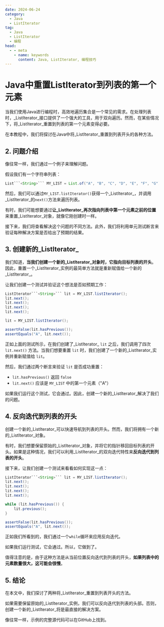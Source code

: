 ```yaml
---
date: 2024-06-24
category:
  - Java
  - ListIterator
tag:
  - Java
  - ListIterator
  - 编程
head:
  - - meta
    - name: keywords
      content: Java, ListIterator, 编程技巧
---
```

# Java中重置ListIterator到列表的第一个元素

当我们使用Java进行编程时，高效地遍历集合是一个常见的需求。在处理列表时，_ListIterator_接口提供了一个强大的工具，用于双向遍历。然而，在某些情况下，将_ListIterator_重置到列表的第一个元素变得必要。

在本教程中，我们将探讨在Java中将_ListIterator_重置到列表开头的各种方法。

## 2. 问题介绍

像往常一样，我们通过一个例子来理解问题。

假设我们有一个字符串列表：

```java
List```<String>``` MY_LIST = List.of("A", "B", "C", "D", "E", "F", "G");
```

然后，我们可以通过`MY_LIST.listIterator()`获得一个_ListIterator_，并调用_ListIterator_的`next()`方法来遍历列表。

有时，我们可能想要通过**让_ListIterator_再次指向列表中第一个元素之前的位置**来重置_ListIterator_对象，就像它刚创建时一样。

接下来，我们将查看解决这个问题的不同方法。此外，我们将利用单元测试断言来验证每种解决方案是否给出了预期的结果。

## 3. 创建新的_ListIterator_

我们知道，**当我们创建一个新的_ListIterator_对象时，它指向目标列表的开头**。因此，重置一个_ListIterator_实例的最简单方法就是重新赋值给一个新的_ListIterator_。

让我们创建一个测试并验证这个想法是否如预期工作：

```java
ListIterator```<String>``` lit = MY_LIST.listIterator();
lit.next();
lit.next();
lit.next();
lit.next();

lit = MY_LIST.listIterator();

assertFalse(lit.hasPrevious());
assertEquals("A", lit.next());
```

正如上面的测试所示，在我们创建了_ListIterator_ `lit` 之后，我们调用了四次 `lit.next()` 方法。当我们想要重置 `lit` 时，我们创建了一个新的_ListIterator_实例并重新赋值给 `lit`。

然后，我们通过两个断言来验证 `lit` 是否成功重置：

- `lit.hasPrevious()` 返回 `false`
- `lit.next()` 应该是 `MY_LIST` 中的第一个元素（"A"）

如果我们运行这个测试，它会通过。因此，创建一个新的_ListIterator_解决了我们的问题。

## 4. 反向迭代到列表的开头

创建一个新的_ListIterator_可以快速导航到列表的开头。然而，我们将拥有一个新的_ListIterator_对象。

有时，我们想要保留原始的_ListIterator_对象，并将它的指针移回目标列表的开头。如果是这种情况，我们可以利用_ListIterator_的双向迭代特性来**反向迭代到列表的开头**。

接下来，让我们创建一个测试来看看如何实现这一点：

```java
ListIterator```<String>``` lit = MY_LIST.listIterator();
lit.next();
lit.next();
lit.next();
lit.next();

while (lit.hasPrevious()) {
    lit.previous();
}

assertFalse(lit.hasPrevious());
assertEquals("A", lit.next());
```

正如我们所看到的，我们通过一个`while`循环来应用反向迭代。

如果我们运行测试，它会通过。所以，它做到了。

值得注意的是，由于这种方法是从当前位置反向迭代到列表的开头，**如果列表中的元素数量很大，这可能会很慢**。

## 5. 结论

在本文中，我们探讨了两种将_ListIterator_重置到列表开头的方法。

如果需要保留原始的_ListIterator_实例，我们可以反向迭代到列表的头部。否则，创建一个新的_ListIterator_将是最直接的解决方案。

像往常一样，示例的完整源代码可以在GitHub上找到。